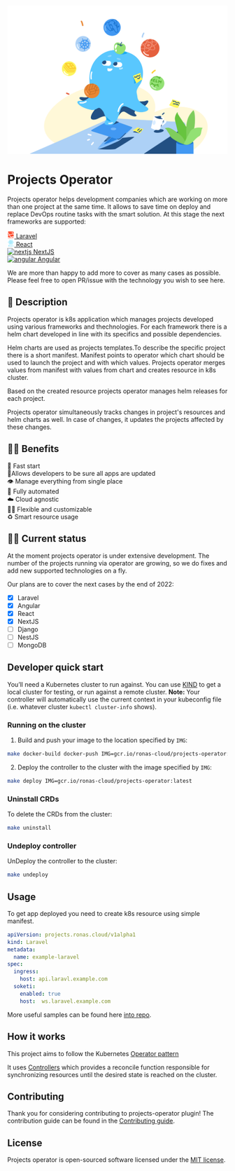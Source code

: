 <img src="hero.svg" >

# Projects Operator

Projects operator helps development companies which are working on more than one project at the same time. It allows to save time on deploy and replace DevOps routine tasks with the smart solution. At this stage the next frameworks are supported:

<a href="https://laravel.com/" target="_blank" rel="noreferrer"> <img src="https://raw.githubusercontent.com/devicons/devicon/master/icons/laravel/laravel-plain-wordmark.svg" alt="laravel" width="16" height="16"/>&nbsp;Laravel</a>  
<a href="https://reactjs.org/" target="_blank" rel="noreferrer"> <img src="https://raw.githubusercontent.com/devicons/devicon/master/icons/react/react-original-wordmark.svg" alt="react" width="16" height="16"/>&nbsp;React</a>  
<a href="https://nextjs.org/" target="_blank" rel="noreferrer"> <img src="https://cdn.worldvectorlogo.com/logos/nextjs-2.svg" alt="nextjs" width="16" height="16"/>&nbsp;NextJS</a>  
<a href="https://angular.io" target="_blank" rel="noreferrer"> <img src="https://angular.io/assets/images/logos/angular/angular.svg" alt="angular" width="16" height="16"/>&nbsp;Angular</a>

We are more than happy to add more to cover as many cases as possible. Please feel free to open PR/issue with the technology you wish to see here.

## 📄 Description

Projects operator is k8s application which manages projects developed using various frameworks and thechnologies. For each framework there is a helm chart developed in line with its specifics and possible dependencies.

Helm charts are used as projects templates.To describe the specific project there is a short manifest. Manifest points to operator which chart should be used to launch the project and with which values. Projects operator merges values from manifest with values from chart and creates resource in k8s cluster. 

Based on the created resource projects operator manages helm releases for each project.

Projects operator simultaneously tracks changes in project's resources and helm charts as well. In case of changes, it updates the projects affected by these changes.  

## 🧞‍♂️ Benefits

🚀 Fast start  
🔧Allows developers to be sure all apps are updated  
👁 Manage everything from single place  
🦾 Fully automated  
☁️ Cloud agnostic  
🕺🏻 Flexible and customizable  
♻️ Smart resource usage  

## 🧘🏻  Current status

At the moment projects operator is under extensive development. The number of the projects running via operator are growing, so we do fixes and add new supported technologies on a fly. 

Our plans are to cover the next cases by the end of 2022:

- [x] Laravel
- [x] Angular
- [x] React
- [x] NextJS
- [ ] Django
- [ ] NestJS
- [ ] MongoDB

## Developer quick start

You’ll need a Kubernetes cluster to run against. You can use [KIND](https://sigs.k8s.io/kind) to get a local cluster for testing, or run against a remote cluster.
**Note:** Your controller will automatically use the current context in your kubeconfig file (i.e. whatever cluster `kubectl cluster-info` shows).

### Running on the cluster

1. Build and push your image to the location specified by `IMG`:
	
```sh
make docker-build docker-push IMG=gcr.io/ronas-cloud/projects-operator:latest
```
	
2. Deploy the controller to the cluster with the image specified by `IMG`:

```sh
make deploy IMG=gcr.io/ronas-cloud/projects-operator:latest
```

### Uninstall CRDs
To delete the CRDs from the cluster:

```sh
make uninstall
```

### Undeploy controller
UnDeploy the controller to the cluster:

```sh
make undeploy
```

## Usage
To get app deployed you need to create k8s resource using  simple manifest. 

```yaml
apiVersion: projects.ronas.cloud/v1alpha1
kind: Laravel
metadata:
  name: example-laravel
spec:
  ingress:
    host: api.laravl.example.com
  soketi:
    enabled: true
    host:  ws.laravel.example.com
```

More useful samples can be found here [into repo](https://github.com/RonasIT/projects-operator/tree/main/config/samples).

## How it works
This project aims to follow the Kubernetes [Operator pattern](https://kubernetes.io/docs/concepts/extend-kubernetes/operator/)

It uses [Controllers](https://kubernetes.io/docs/concepts/architecture/controller/) 
which provides a reconcile function responsible for synchronizing resources until the desired state is reached on the cluster. 

## Contributing
Thank you for considering contributing to projects-operator plugin! The contribution guide can be found in the [Contributing guide](CONTRIBUTING.md).

## License
Projects operator is open-sourced software licensed under the [MIT license](LICENSE).
